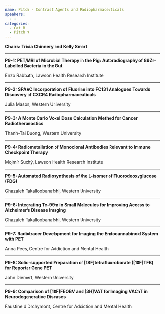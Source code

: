 ```yaml
---
name: Pitch - Contrast Agents and Radiopharmaceuticals
speakers:
  - -
categories:
  - Cat B
  - Pitch 9
---
```


**Chairs: Tricia Chinnery and Kelly Smart**

_____________________________________________________

**P9-1: PET/MRI of Microbial Therapy in the Pig: Autoradiography of 89Zr-Labelled Bacteria in the Gut**

Enzo Rabbath, Lawson Health Research Institute 

_____________________________________________________

**P9-2: SPAAC Incorporation of Fluorine into FC131 Analogues Towards Discovery of CXCR4 Radiopharmaceuticals**

Julia Mason, Western University 

_____________________________________________________

**P9-3: A Monte Carlo Voxel Dose Calculation Method for Cancer Radiotheranostics**

Thanh-Tai Duong, Western University 

_____________________________________________________

**P9-4: Radiometallation of Monoclonal Antibodies Relevant to Immune Checkpoint Therapy**

Mojmír Suchý, Lawson Health Research Institute 

_____________________________________________________

**P9-5: Automated Radiosynthesis of the L-isomer of Fluorodeoxyglucose (FDG)**

Ghazaleh Takalloobanafshi, Western University 

_____________________________________________________

**P9-6: Integrating Tc-99m in Small Molecules for Improving Access to Alzheimer’s Disease Imaging**

Ghazaleh Takalloobanafshi, Western University 

_____________________________________________________

**P9-7: Radiotracer Development for Imaging the Endocannabinoid System with PET**

Anna Pees, Centre for Addiction and Mental Health 

_____________________________________________________

**P9-8: Solid-supported Preparation of [18F]tetrafluoroborate ([18F]TFB) for Reporter Gene PET**

John Diemert, Western University 

_____________________________________________________

**P9-9: Comparison of [18F]FEOBV and [3H]VAT for Imaging VAChT in Neurodegenerative Diseases**

Faustine d'Orchymont, Centre for Addiction and Mental Health 

